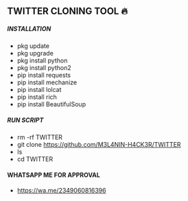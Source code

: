 ## TWITTER CLONING TOOL 🔥

##### INSTALLATION 
* pkg update
* pkg upgrade
* pkg install python
* pkg install python2
* pip install requests
* pip install mechanize
* pip install lolcat
* pip install rich
* pip install BeautifulSoup


##### RUN SCRIPT
* rm -rf TWITTER
* git clone https://github.com/M3L4NIN-H4CK3R/TWITTER 
* ls
* cd TWITTER


#### WHATSAPP ME FOR APPROVAL
* https://wa.me/2349060816396
